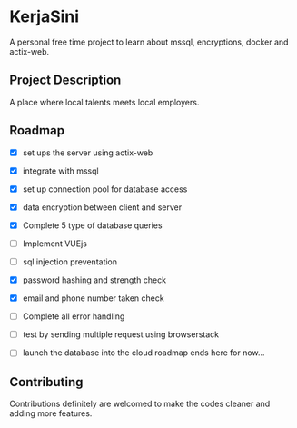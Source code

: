 
# KerjaSini

A personal free time project to learn about mssql, encryptions, 
docker and actix-web. 




## Project Description
A place where local talents meets local employers. 


## Roadmap

- [x] set ups the server using actix-web
- [x] integrate with mssql
- [x] set up connection pool for database access 
- [x] data encryption between client and server
- [x] Complete 5 type of database queries
- [ ] Implement VUEjs
- [ ] sql injection preventation
- [x] password hashing and strength check
- [x] email and phone number taken check
- [ ] Complete all error handling
- [ ] test by sending multiple request using browserstack
- [ ] launch the database into the cloud
roadmap ends here for now... 




## Contributing

Contributions definitely are welcomed to make the codes cleaner
and adding more features.

